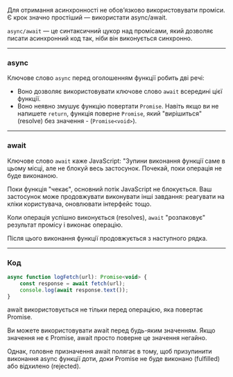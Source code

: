 Для отримання асинхронності не обов’язково використовувати проміси. Є крок значно простіший — використати async/await.  
 
`async/await` — це синтаксичний цукор над промісами, який дозволяє писати асинхронний код так, ніби він виконується синхронно. 

---
### async

Ключове слово `async` перед оголошенням функції робить дві речі:
- Воно дозволяє використовувати ключове слово `await` всередині цієї функції.
- Воно неявно змушує функцію повертати `Promise`. Навіть якщо ви не напишете `return`, функція поверне `Promise`, який "вирішиться" (resolve) без значення - (`Promise<void>`).

---
### await

Ключове слово `await` каже JavaScript: "Зупини виконання функції саме в цьому місці, але не блокуй весь застосунок. Почекай, поки операція не буде виконаною.

Поки функція "чекає", основний потік JavaScript не блокується. Ваш застосунок може продовжувати виконувати інші завдання: реагувати на кліки користувача, оновлювати інтерфейс тощо.

Коли операція успішно виконується (resolves), `await` "розпаковує" результат промісу і виконає операцію.

Після цього виконання функції продовжується з наступного рядка.

---
### Код

```js
async function logFetch(url): Promise<void> {  
	const response = await fetch(url);  
	console.log(await response.text());  
}
```



await використовується не тільки перед операцією, яка повертає Promise.

Ви можете використовувати await перед будь-яким значенням. Якщо значення не є Promise, await просто поверне це значення негайно.

Однак, головне призначення await полягає в тому, щоб призупинити виконання async функції доти, доки Promise не буде виконано (fulfilled) або відхилено (rejected). 